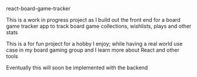 react-board-game-tracker

This is a work in progress project as I build out the front end for a board game tracker app to track board game collections, wishlists, plays and other stats

This is a for fun project for a hobby I enjoy; while having a real world use case in my board gaming group and I learn more about React and other tools

Eventually this will soon be implemented with the backend
